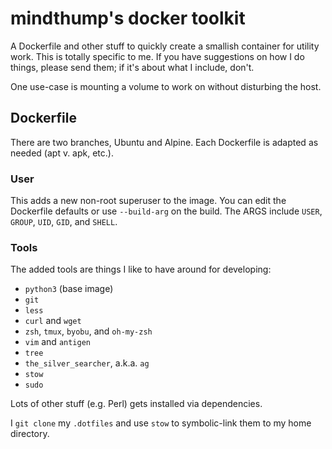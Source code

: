 # mindthump's docker toolkit

A Dockerfile and other stuff to quickly create a smallish container for utility work. This is totally specific to me. If you have suggestions on how I do things, please send them; if it's about what I include, don't.

One use-case is mounting a volume to work on without disturbing the host.

## Dockerfile

There are two branches, Ubuntu and Alpine. Each Dockerfile is adapted as needed (apt v. apk, etc.).

### User

This adds a new non-root superuser to the image. You can edit the Dockerfile defaults or use `--build-arg` on the build.
The ARGS include `USER`, `GROUP`, `UID`, `GID`, and `SHELL`.

### Tools

The added tools are things I like to have around for developing:

* `python3` (base image)
* `git`
* `less`
* `curl` and `wget`
* `zsh`, `tmux`, `byobu`, and `oh-my-zsh`
* `vim` and `antigen`
* `tree`
* `the_silver_searcher`, a.k.a. `ag`
* `stow`
* `sudo`

Lots of other stuff (e.g. Perl) gets installed via dependencies.

I `git clone` my `.dotfiles` and use `stow` to symbolic-link them to my home directory.
